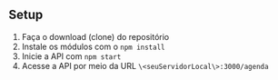 ## Setup

1. Faça o download (clone) do repositório
2. Instale os módulos com o `npm install`
3. Inicie a API com `npm start`
4. Acesse a API por meio da URL `\<seuServidorLocal\>:3000/agenda`
